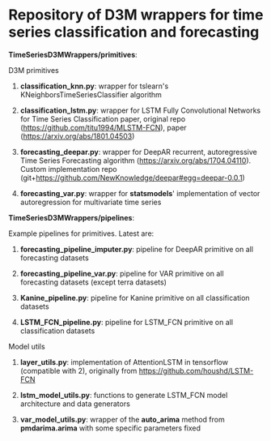 # Repository of D3M wrappers for time series classification and forecasting

**TimeSeriesD3MWrappers/primitives**: 

D3M primitives

1. **classification_knn.py**: wrapper for tslearn's KNeighborsTimeSeriesClassifier algorithm 

2. **classification_lstm.py**: wrapper for LSTM Fully Convolutional Networks for Time Series Classification paper, original repo (https://github.com/titu1994/MLSTM-FCN), paper (https://arxiv.org/abs/1801.04503)

3. **forecasting_deepar.py**: wrapper for DeepAR recurrent, autoregressive Time Series Forecasting algorithm (https://arxiv.org/abs/1704.04110). Custom implementation repo (git+https://github.com/NewKnowledge/deepar#egg=deepar-0.0.1)

4. **forecasting_var.py**: wrapper for **statsmodels**' implementation of vector autoregression for multivariate time series

**TimeSeriesD3MWrappers/pipelines**: 

Example pipelines for primitives. Latest are: 

1. **forecasting_pipeline_imputer.py**: pipeline for DeepAR primitive on all forecasting datasets

2. **forecasting_pipeline_var.py**: pipeline for VAR primitive on all forecasting datasets (except terra datasets)

3. **Kanine_pipeline.py**: pipeline for Kanine primitive on all classification datasets

4. **LSTM_FCN_pipeline.py**: pipeline for LSTM_FCN primitive on all classification datasets

Model utils

1. **layer_utils.py**: implementation of AttentionLSTM in tensorflow (compatible with 2), originally from https://github.com/houshd/LSTM-FCN

2. **lstm_model_utils.py**: functions to generate LSTM_FCN model architecture and data generators

3. **var_model_utils.py**: wrapper of the **auto_arima** method from **pmdarima.arima** with some specific parameters fixed





